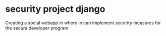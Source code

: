 # security project django
Creating a social webapp in where in can implement security measures for the secure developer program